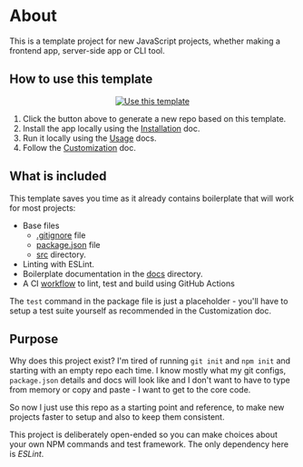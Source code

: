 # About

<!-- 
This page can be removed when making a new project from this one, but the documentation section of README.md and the docs directory would be good to keep.
-->

This is a template project for new JavaScript projects, whether making a frontend app, server-side app or CLI tool.


## How to use this template

<div align="center">

[![Use this template](https://img.shields.io/badge/Use_template-Generate-2ea44f?style=for-the-badge&logo=github)](https://github.com/MichaelCurrin/node-project-template/generate)

</div>

1. Click the button above to generate a new repo based on this template.
2. Install the app locally using the [Installation](/docs/installation.md) doc.
3. Run it locally using the [Usage](/docs/usage.md) docs.
3. Follow the [Customization](/docs/customization.md) doc.


## What is included

This template saves you time as it already contains boilerplate that will work for most projects:

- Base files
    - [.gitignore](/.gitignore) file
    - [package.json](/package.json) file
    - [src](/src/) directory.
- Linting with ESLint.
- Boilerplate documentation in the [docs](/docs/) directory.
- A CI [workflow](/.github/workflows/main.yml) to lint, test and build using GitHub Actions 

The `test` command in the package file is just a placeholder - you'll have to setup a test suite yourself as recommended in the Customization doc.


## Purpose

Why does this project exist? I'm tired of running `git init` and `npm init` and starting with an empty repo each time.  I know mostly what my git configs, `package.json` details and docs will look like and I don't want to have to type from memory or copy and paste - I want to get to the core code.

So now I just use this repo as a starting point and reference, to make new projects faster to setup and also to keep them consistent.

This project is deliberately open-ended so you can make choices about your own NPM commands and test framework. The only dependency here is _ESLint_.
